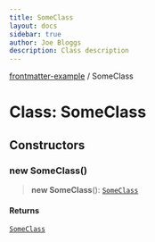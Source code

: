 ```yaml
---
title: SomeClass
layout: docs
sidebar: true
author: Joe Bloggs
description: Class description
---
```


[frontmatter-example](../README.md) / SomeClass

# Class: SomeClass

## Constructors

### new SomeClass()

> **new SomeClass**(): [`SomeClass`](SomeClass.md)

#### Returns

[`SomeClass`](SomeClass.md)
